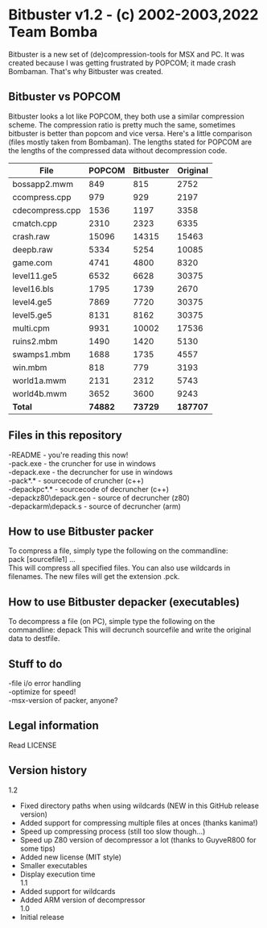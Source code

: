 # Bitbuster v1.2 - (c) 2002-2003,2022 Team Bomba
Bitbuster is a new set of (de)compression-tools for MSX and PC. It was created because I was getting frustrated by POPCOM; it made crash Bombaman. That's why Bitbuster was created.

## Bitbuster vs POPCOM
Bitbuster looks a lot like POPCOM, they both use a similar compression scheme. The compression ratio is pretty much the same, sometimes bitbuster is better than popcom and vice versa. Here's a little comparison (files mostly taken from Bombaman). The lengths stated for POPCOM are the lengths of the compressed data without decompression code.

| File | POPCOM | Bitbuster | Original |
|---|---|---|---|
|bossapp2.mwm |		849	|	815	|	2752|
|ccompress.cpp |	979	|	929|		2197|
|cdecompress.cpp|		1536	|	1197	|	3358|
|cmatch.cpp |	2310	|	2323|		6335|
|crash.raw |	15096	|	14315	|	15463|
|deepb.raw |	5334|		5254|		10085|
|game.com |	4741|		4800|		8320|
|level11.ge5 |		6532	|	6628	|	30375|
|level16.bls |		1795	|	1739	|	2670|
|level4.ge5	|	7869	|	7720	|	30375|
|level5.ge5	|	8131|		8162	|	30375|
|multi.cpm |	9931|		10002	|	17536|
|ruins2.mbm	|	1490	|	1420	|	5130|
|swamps1.mbm |		1688	|	1735	|	4557|
|win.mbm |		818	|	779	|	3193|
|world1a.mwm |		2131	|	2312|		5743|
|world4b.mwm |		3652	|	3600|		9243|
|**Total** |	**74882**	|	**73729**	|	**187707**|

## Files in this repository
-README - you're reading this now!\
-pack.exe - the cruncher for use in windows\
-depack.exe - the decruncher for use in windows\
-pack\*.* - sourcecode of cruncher (c++)\
-depackpc\*.* - sourcecode of decruncher (c++)\
-depackz80\depack.gen - source of decruncher (z80)\
-depackarm\depack.s - source of decruncher (arm)

## How to use Bitbuster packer
To compress a file, simply type the following on the commandline:\
pack <sourcefile> [sourcefile1] ...\
This will compress all specified files. You can also use wildcards in filenames. The new files will get the extension .pck. 

## How to use Bitbuster depacker (executables)
To decompress a file (on PC), simple type the following on the commandline:
depack <sourcefile> <destfile>
This will decrunch sourcefile and write the original data to destfile.

## Stuff to do
-file i/o error handling\
-optimize for speed!\
-msx-version of packer, anyone?

## Legal information
Read LICENSE

## Version history
1.2
- Fixed directory paths when using wildcards (NEW in this GitHub release version)
- Added support for compressing multiple files at onces (thanks kanima!)
- Speed up compressing process (still too slow though...)
- Speed up Z80 version of decompressor a lot (thanks to GuyveR800 for some tips)
- Added new license (MIT style)
- Smaller executables
- Display execution time\
1.1
- Added support for wildcards
- Added ARM version of decompressor\
1.0
- Initial release

